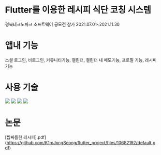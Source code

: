 # Flutter를 이용한 레시피 식단 코칭 시스템
경북테크노파크 소프트웨어 공모전 참가
2021.07.01~2021.11.30

<h1>앱내 기능</h1>


소셜 로그인, 비로그인, 커뮤니티기능, 캘린더, 캘린더 내 메모기능, 프로필 기능, 레시피 기능




<h1>사용 기술</h1>


<img src="https://img.shields.io/badge/Flutter-02569B?style=for-the-badge&logo=spring&logoColor=white"> 


<img src="https://img.shields.io/badge/Dart-0175C2?style=for-the-badge&logo=spring&logoColor=white"> 


<img src="https://img.shields.io/badge/Python-3776AB?style=for-the-badge&logo=spring&logoColor=white"> 


<img src="https://img.shields.io/badge/Firebase-FFCA28?style=for-the-badge&logo=spring&logoColor=white">


<h1>논문</h1>


[쌉싸름한 레시피].pdf](https://github.com/K1mJongSeong/flutter_project/files/10682192/default.pdf)
